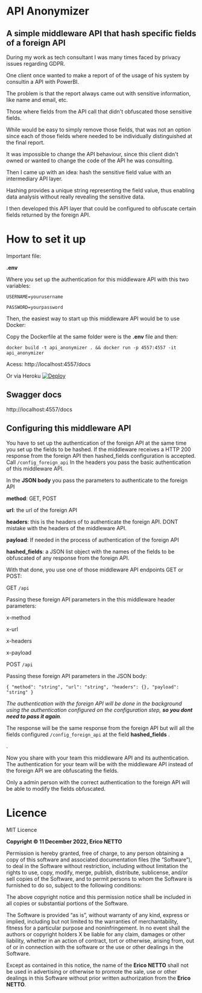 # API Anonymizer

## A simple middleware API that hash specific fields of a foreign API

During my work as tech consultant I was many times faced by privacy issues regarding GDPR.

One client once wanted to make a report of of the usage of his system  by consultin a API with PowerBI.

The problem is that the report always came out with sensitive information, like name and email, etc.

Those where fields from the API call that didn't obfuscated those sensitive fields.

While would be easy to simply remove those fields, that was not an option since each of those fields where needed to be individually distinguished at the final report.

It was impossible to change the API behaviour, since this client didn't owned or wanted to change the code of the API he was consulting.

Then I came up with an idea: hash the sensitive field value with an intermediary API layer.

Hashing provides a unique string representing the field value, thus enabling data analysis without really revealing the sensitive data.

I then developed this API layer that could be configured to obfuscate certain fields returned by the foreign API.

# How to set it up

Important file:

**.env**

Where you set up the authentication for this middleware API with this two variables:

`USERNAME=yourusername` 

`PASSWORD=yourpassword` 


Then, the easiest way to start up this middleware API would be to use Docker:

Copy the Dockerfile at the same folder were is the **.env** file and then:

    docker build -t api_anonymizer . && docker run -p 4557:4557 -it api_anonymizer

Acess: http://localhost:4557/docs

Or via Heroku
[![Deploy](https://www.herokucdn.com/deploy/button.svg)](https://heroku.com/deploy?template=https://github.com/ericonetto/api_anonymizer)

## Swagger docs
http://localhost:4557/docs


## Configuring this middleware API 

You have to set up the authentication of the foreign API at the same time you set up the fields to be hashed.
If the middleware receives a HTTP 200 response from the foreign API then  hashed_fields configuration is accepted.
Call  `/config_foreign_api` 
In the headers you pass the basic authentication of this middleware API.

In the **JSON body** you pass the parameters to authenticate to the foreign API

**method**:  GET, POST

**url**: the url of the foreign API

**headers**: this is the headers of to authenticate the foreign API. DONT mistake with the headers of the middleware API.

**payload**: If needed in the process of authentication of the foreign API

**hashed_fields**: a JSON list object with the names of the fields to be obfuscated of any response from the foreign API.

With that done, you use one of those middleware API endpoints GET or POST:

GET `/api` 

Passing these foreign API parameters in the this middleware header parameters:

x-method 

x-url

x-headers

x-payload


POST `/api`

Passing these foreign API parameters in the JSON body:

`{
  "method": "string",
  "url": "string",
  "headers": {},
  "payload": "string"
}`

*The authentication with the foreign API will be done in the background using the authentication configured on the configuration step, **so you dont need to pass it again**.*

The response will be the same response from the foreign API but will all the fields configured `/config_foreign_api` at the field  **hashed_fields** .


.

 Now you share with your team this middleware API and its authentication.
 The authentication for your team will  be with the middleware API instead of the foreign API we are obfuscating the fields.

Only a admin person with the correct authentication to the foreign API will be able to modify the fields obfuscated.

# Licence
MIT Licence

**Copyright © 11 December 2022, Erico NETTO**

Permission is hereby granted, free of charge, to any person obtaining a copy of this software and associated documentation files (the “Software”), to deal in the Software without restriction, including without limitation the rights to use, copy, modify, merge, publish, distribute, sublicense, and/or sell copies of the Software, and to permit persons to whom the Software is furnished to do so, subject to the following conditions:

The above copyright notice and this permission notice shall be included in all copies or substantial portions of the Software.

The Software is provided “as is”, without warranty of any kind, express or implied, including but not limited to the warranties of merchantability, fitness for a particular purpose and noninfringement. In no event shall the authors or copyright holders X be liable for any claim, damages or other liability, whether in an action of contract, tort or otherwise, arising from, out of or in connection with the software or the use or other dealings in the Software.

Except as contained in this notice, the name of the **Erico NETTO** shall not be used in advertising or otherwise to promote the sale, use or other dealings in this Software without prior written authorization from the **Erico NETTO**. 

